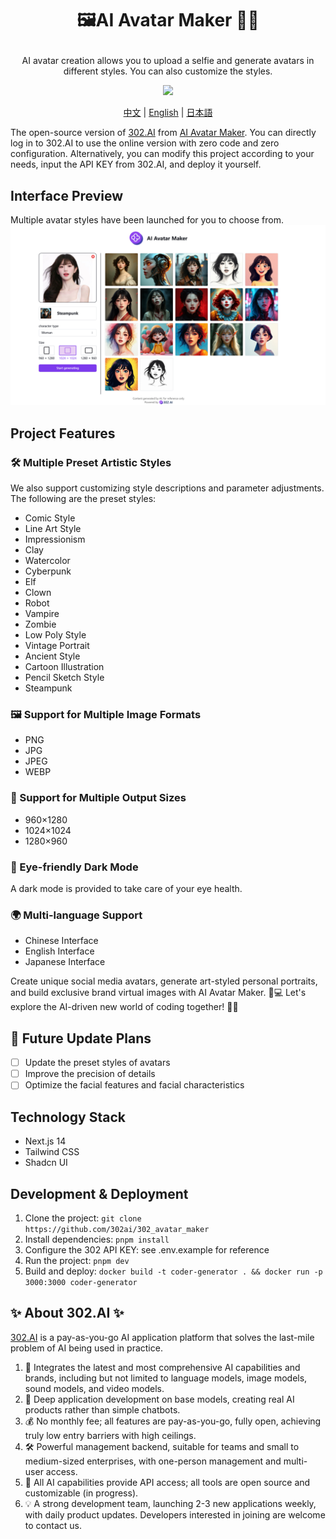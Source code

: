 # <p align="center">🖼️AI Avatar Maker 🚀✨</p>

<p align="center">AI avatar creation allows you to upload a selfie and generate avatars in different styles. You can also customize the styles.</p>

<p align="center"><a href="https://302.ai/tools/word/" target="blank"><img src="https://file.302ai.cn/gpt/imgs/github/302_badge.png" /></a></p >

<p align="center"><a href="README zh.md">中文</a> | <a href="README.md">English</a> | <a href="README_ja.md">日本語</a></p>


The open-source version of [302.AI](https://302.ai) from [AI Avatar Maker](https://302.ai/tools/headshot/). 
You can directly log in to 302.AI to use the online version with zero code and zero configuration. 
Alternatively, you can modify this project according to your needs, input the API KEY from 302.AI, and deploy it yourself.

## Interface Preview
Multiple avatar styles have been launched for you to choose from.
![Interface Preview](docs/头像2.png)

## Project Features
### 🛠️ Multiple Preset Artistic Styles
We also support customizing style descriptions and parameter adjustments. The following are the preset styles:
- Comic Style
- Line Art Style
- Impressionism
- Clay
- Watercolor
- Cyberpunk
- Elf
- Clown
- Robot
- Vampire
- Zombie
- Low Poly Style
- Vintage Portrait
- Ancient Style
- Cartoon Illustration
- Pencil Sketch Style
- Steampunk
### 🖼️ Support for Multiple Image Formats
- PNG
- JPG
- JPEG
- WEBP
### 📐 Support for Multiple Output Sizes
- 960×1280
- 1024×1024
- 1280×960
### 🌙 Eye-friendly Dark Mode
A dark mode is provided to take care of your eye health.
### 🌍 Multi-language Support
- Chinese Interface
- English Interface
- Japanese Interface

Create unique social media avatars, generate art-styled personal portraits, and build exclusive brand virtual images with AI Avatar Maker. 🎉💻 Let's explore the AI-driven new world of coding together! 🌟🚀

## 🚩 Future Update Plans 
- [ ] Update the preset styles of avatars
- [ ] Improve the precision of details
- [ ] Optimize the facial features and facial characteristics
  
## Technology Stack
- Next.js 14
- Tailwind CSS
- Shadcn UI

## Development & Deployment
1. Clone the project: `git clone https://github.com/302ai/302_avatar_maker`
2. Install dependencies: `pnpm install`
3. Configure the 302 API KEY: see .env.example for reference
4. Run the project: `pnpm dev`
5. Build and deploy: `docker build -t coder-generator . && docker run -p 3000:3000 coder-generator`


## ✨ About 302.AI ✨
[302.AI](https://302.ai) is a pay-as-you-go AI application platform that solves the last-mile problem of AI being used in practice.
1. 🧠 Integrates the latest and most comprehensive AI capabilities and brands, including but not limited to language models, image models, sound models, and video models.
2. 🚀 Deep application development on base models, creating real AI products rather than simple chatbots.
3. 💰 No monthly fee; all features are pay-as-you-go, fully open, achieving truly low entry barriers with high ceilings.
4. 🛠 Powerful management backend, suitable for teams and small to medium-sized enterprises, with one-person management and multi-user access.
5. 🔗 All AI capabilities provide API access; all tools are open source and customizable (in progress).
6. 💡 A strong development team, launching 2-3 new applications weekly, with daily product updates. Developers interested in joining are welcome to contact us.
